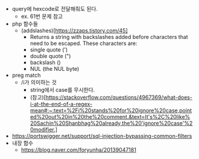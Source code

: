 * query에 hexcode로 전달해줘도 된다.
    * ex. 61번 문제 참고
* php 함수들
    * (addslashes)[https://zzaps.tistory.com/45]
        * Returns a string with backslashes added before characters that need to be escaped. These characters are:
        * single quote (')
        * double quote (")
        * backslash (\)
        * NUL (the NUL byte)
* preg match
    * /i가 의미하는 것
        * string에서 case를 무시한다.
        * (참고)[https://stackoverflow.com/questions/4967369/what-does-i-at-the-end-of-a-regex-mean#:~:text=%2Fi%20stands%20for%20ignore%20case,pointed%20out%20in%20the%20comment.&text=It's%2C%20like%20Sachin%20Shanbhag%20already,the%20'ignore%20case'%20modifier.]
* https://portswigger.net/support/sql-injection-bypassing-common-filters
* 내장 함수
    * https://blog.naver.com/foryunha/20139047181